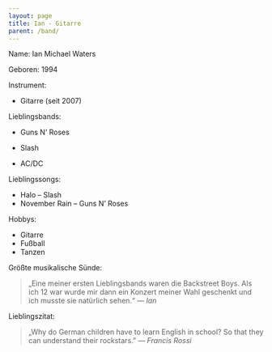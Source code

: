 ```yaml
---
layout: page
title: Ian - Gitarre
parent: /band/
---
```


Name: Ian Michael Waters

Geboren: 1994

Instrument:

* Gitarre (seit 2007)

Lieblingsbands:

* Guns N’ Roses

* Slash
* AC/DC

Lieblingssongs:

* Halo – Slash
* November Rain – Guns N’ Roses

Hobbys:

* Gitarre
* Fußball
* Tanzen

Größte musikalische Sünde:

<blockquote>„Eine meiner ersten Lieblingsbands waren die Backstreet Boys. Als ich 12 war wurde mir dann ein Konzert meiner Wahl geschenkt und ich musste sie natürlich sehen.“ <cite> &mdash; Ian</cite></blockquote>

Lieblingszitat:

<blockquote>„Why do German children have to learn English in school? So that they can understand their rockstars.” <cite>&mdash; Francis Rossi</cite></blockquote>
